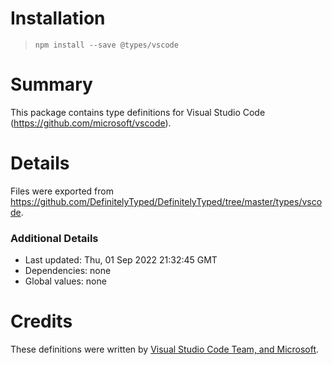# Installation
> `npm install --save @types/vscode`

# Summary
This package contains type definitions for Visual Studio Code (https://github.com/microsoft/vscode).

# Details
Files were exported from https://github.com/DefinitelyTyped/DefinitelyTyped/tree/master/types/vscode.

### Additional Details
 * Last updated: Thu, 01 Sep 2022 21:32:45 GMT
 * Dependencies: none
 * Global values: none

# Credits
These definitions were written by [Visual Studio Code Team, and Microsoft](https://github.com/microsoft).
